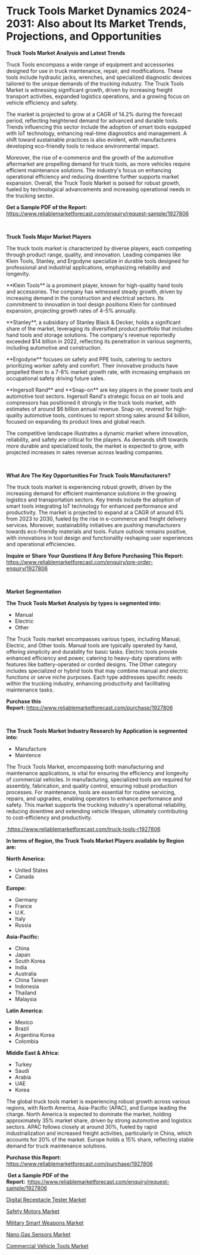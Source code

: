 <p><h1>Truck Tools Market Dynamics 2024-2031: Also about Its Market Trends, Projections, and Opportunities</h1></p><p><strong>Truck Tools Market Analysis and Latest Trends</strong></p>
<p><p>Truck Tools encompass a wide range of equipment and accessories designed for use in truck maintenance, repair, and modifications. These tools include hydraulic jacks, wrenches, and specialized diagnostic devices tailored to the unique demands of the trucking industry. The Truck Tools Market is witnessing significant growth, driven by increasing freight transport activities, expanded logistics operations, and a growing focus on vehicle efficiency and safety.</p><p>The market is projected to grow at a CAGR of 14.2% during the forecast period, reflecting heightened demand for advanced and durable tools. Trends influencing this sector include the adoption of smart tools equipped with IoT technology, enhancing real-time diagnostics and management. A shift toward sustainable practices is also evident, with manufacturers developing eco-friendly tools to reduce environmental impact.</p><p>Moreover, the rise of e-commerce and the growth of the automotive aftermarket are propelling demand for truck tools, as more vehicles require efficient maintenance solutions. The industry's focus on enhancing operational efficiency and reducing downtime further supports market expansion. Overall, the Truck Tools Market is poised for robust growth, fueled by technological advancements and increasing operational needs in the trucking sector.</p></p>
<p><strong>Get a Sample PDF of the Report:&nbsp;</strong> <a href="https://www.reliablemarketforecast.com/enquiry/request-sample/1927806?utm_campaign=1134&utm_medium=2&utm_source=Github&utm_content=ia&utm_term=25102024&utm_id=truck-tools">https://www.reliablemarketforecast.com/enquiry/request-sample/1927806</a></p>
<p>&nbsp;</p>
<p><strong>Truck Tools Major Market Players</strong></p>
<p><p>The truck tools market is characterized by diverse players, each competing through product range, quality, and innovation. Leading companies like Klein Tools, Stanley, and Ergodyne specialize in durable tools designed for professional and industrial applications, emphasizing reliability and longevity.</p><p>**Klein Tools** is a prominent player, known for high-quality hand tools and accessories. The company has witnessed steady growth, driven by increasing demand in the construction and electrical sectors. Its commitment to innovation in tool design positions Klein for continued expansion, projecting growth rates of 4-5% annually.</p><p>**Stanley**, a subsidiary of Stanley Black & Decker, holds a significant share of the market, leveraging its diversified product portfolio that includes hand tools and storage solutions. The company's revenue reportedly exceeded $14 billion in 2022, reflecting its penetration in various segments, including automotive and construction.</p><p>**Ergodyne** focuses on safety and PPE tools, catering to sectors prioritizing worker safety and comfort. Their innovative products have propelled them to a 7-8% market growth rate, with increasing emphasis on occupational safety driving future sales.</p><p>**Ingersoll Rand** and **Snap-on** are key players in the power tools and automotive tool sectors. Ingersoll Rand's strategic focus on air tools and compressors has positioned it strongly in the truck tools market, with estimates of around $6 billion annual revenue. Snap-on, revered for high-quality automotive tools, continues to report strong sales around $4 billion, focused on expanding its product lines and global reach.</p><p>The competitive landscape illustrates a dynamic market where innovation, reliability, and safety are critical for the players. As demands shift towards more durable and specialized tools, the market is expected to grow, with projected increases in sales revenue across leading companies.</p></p>
<p>&nbsp;</p>
<p><strong>What Are The Key Opportunities For Truck Tools Manufacturers?</strong></p>
<p><p>The truck tools market is experiencing robust growth, driven by the increasing demand for efficient maintenance solutions in the growing logistics and transportation sectors. Key trends include the adoption of smart tools integrating IoT technology for enhanced performance and productivity. The market is projected to expand at a CAGR of around 6% from 2023 to 2030, fueled by the rise in e-commerce and freight delivery services. Moreover, sustainability initiatives are pushing manufacturers towards eco-friendly materials and tools. Future outlook remains positive, with innovations in tool design and functionality reshaping user experiences and operational efficiencies.</p></p>
<p><strong>Inquire or Share Your Questions If Any Before Purchasing This Report:</strong> <a href="https://www.reliablemarketforecast.com/enquiry/pre-order-enquiry/1927806?utm_campaign=1134&utm_medium=2&utm_source=Github&utm_content=ia&utm_term=25102024&utm_id=truck-tools">https://www.reliablemarketforecast.com/enquiry/pre-order-enquiry/1927806</a></p>
<p>&nbsp;</p>
<p><strong>Market Segmentation</strong></p>
<p><strong>The Truck Tools Market Analysis by types is segmented into:</strong></p>
<p><ul><li>Manual</li><li>Electric</li><li>Other</li></ul></p>
<p><p>The Truck Tools market encompasses various types, including Manual, Electric, and Other tools. Manual tools are typically operated by hand, offering simplicity and durability for basic tasks. Electric tools provide enhanced efficiency and power, catering to heavy-duty operations with features like battery-operated or corded designs. The Other category includes specialized or hybrid tools that may combine manual and electric functions or serve niche purposes. Each type addresses specific needs within the trucking industry, enhancing productivity and facilitating maintenance tasks.</p></p>
<p><strong>Purchase this Report:&nbsp;</strong><a href="https://www.reliablemarketforecast.com/purchase/1927806?utm_campaign=1134&utm_medium=2&utm_source=Github&utm_content=ia&utm_term=25102024&utm_id=truck-tools">https://www.reliablemarketforecast.com/purchase/1927806</a></p>
<p>&nbsp;</p>
<p><strong>The Truck Tools Market Industry Research by Application is segmented into:</strong></p>
<p><ul><li>Manufacture</li><li>Maintence</li></ul></p>
<p><p>The Truck Tools Market, encompassing both manufacturing and maintenance applications, is vital for ensuring the efficiency and longevity of commercial vehicles. In manufacturing, specialized tools are required for assembly, fabrication, and quality control, ensuring robust production processes. For maintenance, tools are essential for routine servicing, repairs, and upgrades, enabling operators to enhance performance and safety. This market supports the trucking industry's operational reliability, reducing downtime and extending vehicle lifespan, ultimately contributing to cost-efficiency and productivity.</p></p>
<p><a href="https://www.reliablemarketforecast.com/truck-tools-r1927806?utm_campaign=1134&utm_medium=2&utm_source=Github&utm_content=ia&utm_term=25102024&utm_id=truck-tools">&nbsp;https://www.reliablemarketforecast.com/truck-tools-r1927806</a></p>
<p><strong>In terms of Region, the Truck Tools Market Players available by Region are:</strong></p>
<p>
    <p> <strong> North America: </strong>
        <ul>
            <li>United States</li>
            <li>Canada</li>
        </ul>
        </p> 
    <p> <strong> Europe: </strong>
        <ul>
            <li>Germany</li>
            <li>France</li>
            <li>U.K.</li>
            <li>Italy</li>
            <li>Russia</li>
        </ul>
        </p> 
    <p> <strong> Asia-Pacific: </strong>
        <ul>
            <li>China</li>
            <li>Japan</li>
            <li>South Korea</li>
            <li>India</li>
            <li>Australia</li>
            <li>China Taiwan</li>
            <li>Indonesia</li>
            <li>Thailand</li>
            <li>Malaysia</li>
        </ul>
        </p> 
    <p> <strong> Latin America: </strong>
        <ul>
            <li>Mexico</li>
            <li>Brazil</li>
            <li>Argentina Korea</li>
            <li>Colombia</li>
        </ul>
        </p> 
    <p> <strong> Middle East & Africa: </strong>
        <ul>
            <li>Turkey</li>
            <li>Saudi</li>
            <li>Arabia</li>
            <li>UAE</li>
            <li>Korea</li>
        </ul>
    </p>
    </p>
<p><p>The global truck tools market is experiencing robust growth across various regions, with North America, Asia-Pacific (APAC), and Europe leading the charge. North America is expected to dominate the market, holding approximately 35% market share, driven by strong automotive and logistics sectors. APAC follows closely at around 30%, fueled by rapid industrialization and increased freight activities, particularly in China, which accounts for 20% of the market. Europe holds a 15% share, reflecting stable demand for truck maintenance solutions.</p></p>
<p><strong>Purchase this Report: </strong><a href="https://www.reliablemarketforecast.com/purchase/1927806?utm_campaign=1134&utm_medium=2&utm_source=Github&utm_content=ia&utm_term=25102024&utm_id=truck-tools">https://www.reliablemarketforecast.com/purchase/1927806</a></p>
<p>&nbsp;<strong>Get a Sample PDF of the Report:&nbsp;&nbsp;</strong><a href="https://www.reliablemarketforecast.com/enquiry/request-sample/1927806?utm_campaign=1134&utm_medium=2&utm_source=Github&utm_content=ia&utm_term=25102024&utm_id=truck-tools">https://www.reliablemarketforecast.com/enquiry/request-sample/1927806</a></p>
<p><strong></strong></p>
<p><p><a href="https://github.com/malika4dt4reta/Market-Research-Report-List-1/blob/main/digital-receptacle-tester-market.md?utm_campaign=1134&utm_medium=2&utm_source=Github&utm_content=ia&utm_term=25102024&utm_id=truck-tools">Digital Receptacle Tester Market</a></p><p><a href="https://issuu.com/reportprime-2/docs/safety-motors-market-size-2030.pptx_ee6cae5ea9bcfd?utm_campaign=1134&utm_medium=2&utm_source=Github&utm_content=ia&utm_term=25102024&utm_id=truck-tools">Safety Motors Market</a></p><p><a href="https://www.linkedin.com/pulse/global-military-smart-weapons-market-exploring-share-trends-chvvf?utm_campaign=1134&utm_medium=2&utm_source=Github&utm_content=ia&utm_term=25102024&utm_id=truck-tools">Military Smart Weapons Market</a></p><p><a href="https://www.linkedin.com/pulse/strategic-market-insights-navigating-global-nano-gas-sensors-croac?utm_campaign=1134&utm_medium=2&utm_source=Github&utm_content=ia&utm_term=25102024&utm_id=truck-tools">Nano Gas Sensors Market</a></p><p><a href="https://github.com/karolinec5dqui/Market-Research-Report-List-1/blob/main/commercial-vehicle-tools-market.md?utm_campaign=1134&utm_medium=2&utm_source=Github&utm_content=ia&utm_term=25102024&utm_id=truck-tools">Commercial Vehicle Tools Market</a></p></p>